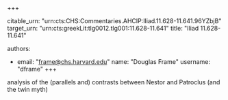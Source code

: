+++


citable_urn: "urn:cts:CHS:Commentaries.AHCIP:Iliad.11.628-11.641.96YZbjB"
target_urn: "urn:cts:greekLit:tlg0012.tlg001:11.628-11.641"
title: "Iliad 11.628-11.641"

authors:
- email: "frame@chs.harvard.edu"
  name: "Douglas Frame"
  username: "dframe"
+++

<p>analysis of the (parallels and) contrasts between Nestor and Patroclus (and the twin myth)</p>